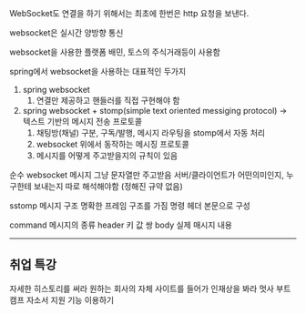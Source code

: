 
WebSocket도 연결을 하기 위해서는 최초에 한번은 http 요청을 보낸다.

websocket은 실시간 양방향 통신

websocket을 사용한 플랫폼 배민, 토스의 주식거래등이 사용함

spring에서 websocket을 사용하는 대표적인 두가지
1. spring websocket
	1. 연결만 제공하고 핸들러를 직접 구현해야 함
2. spring websocket + stomp(simple text oriented messiging protocol) -> 텍스트 기반의 메시지 전송 프로토콜
	1. 채팅방(채널) 구분, 구독/발행, 메시지 라우팅을 stomp에서 자동 처리
	2. websocket 위에서 동작하는 메시징 프로토콜
	3. 메시지를 어떻게 주고받을지의 규칙이 있음

순수 websocket 메시지
그냥 문자열만 주고받음 서버/클라이언트가 어떤의미인지, 누구한테 보내는지 따로 해석해야함 (정해진 규약 없음)


sstomp 메시지 구조 
명확한 프레임 구조를 가짐
명령 헤더 본문으로 구성

command 메시지의 종류
header 키 값 쌍
body 실제 매시지 내용


---
## 취업 특강
자세한 히스토리를 써라
원하는 회사의 자체 사이트를 들어가 인재상을 봐라
멋사 부트캠프 자소서 지원 기능 이용하기
